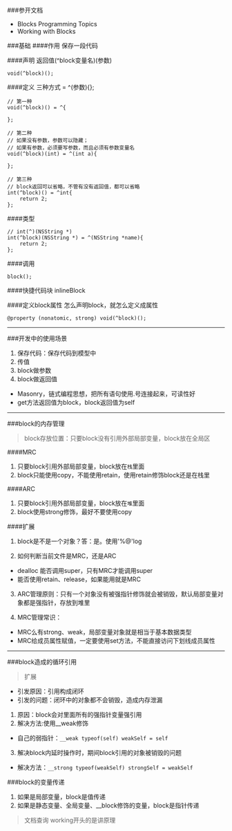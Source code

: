 ###参开文档
- Blocks Programming Topics
- Working with Blocks

###基础
####作用
保存一段代码

####声明
返回值(^block变量名)(参数)
```
void(^block)();
```

####定义
三种方式 = ^(参数){};
```
// 第一种
void(^block)() = ^{

};

// 第二种
// 如果没有参数，参数可以隐藏；
// 如果有参数，必须要写参数，而且必须有参数变量名
void(^block)(int) = ^(int a){

};

// 第三种
// block返回可以省略，不管有没有返回值，都可以省略
int(^block)() = ^int{
    return 2;
};
```
####类型
```
// int(^)(NSString *)
int(^block)(NSString *) = ^(NSString *name){
    return 2;
};
```

####调用
```
block();
```

####快捷代码块
inlineBlock

####定义block属性
怎么声明block，就怎么定义成属性
```
@property (nonatomic, strong) void(^block)();
```

---

###开发中的使用场景
1. 保存代码：保存代码到模型中
2. 传值
3. block做参数
4. block做返回值
  - Masonry，链式编程思想，把所有语句使用.号连接起来，可读性好
  - get方法返回值为block，block返回值为self

---

###block的内存管理
> block存放位置：只要block没有引用外部局部变量，block放在全局区

####MRC
1. 只要block引用外部局部变量，block放在`栈`里面
2. block只能使用copy，不能使用retain，使用retain修饰block还是在栈里

####ARC
1. 只要block引用外部局部变量，block放在`堆`里面
2. block使用strong修饰，最好不要使用copy

####扩展

1. block是不是一个对象？答：是。使用'%@'log

2. 如何判断当前文件是MRC，还是ARC
  - dealloc 能否调用super，只有MRC才能调用super
  - 能否使用retain、release，如果能用就是MRC

3. ARC管理原则：只有一个对象没有被强指针修饰就会被销毁，默认局部变量对象都是强指针，存放到堆里

4. MRC管理常识：
  - MRC么有strong、weak，局部变量对象就是相当于基本数据类型
  - MRC给成员属性赋值，一定要使用set方法，不能直接访问下划线成员属性

---

###block造成的循环引用
> 扩展
- 引发原因：引用构成闭环
- 引发的问题：闭环中的对象都不会销毁，造成内存泄漏

1. 原因：block会对里面所有的强指针变量强引用
2. 解决方法:使用__weak修饰
  - 自己的弱指针：`__weak typeof(self) weakSelf = self`
3. 解决block内延时操作时，期间block引用的对象被销毁的问题
  - 解决方法：`__strong typeof(weakSelf) strongSelf = weakSelf`

###block的变量传递
1. 如果是局部变量，block是值传递
2. 如果是静态变量、全局变量、__block修饰的变量，block是指针传递

> 文档查询
working开头的是讲原理

